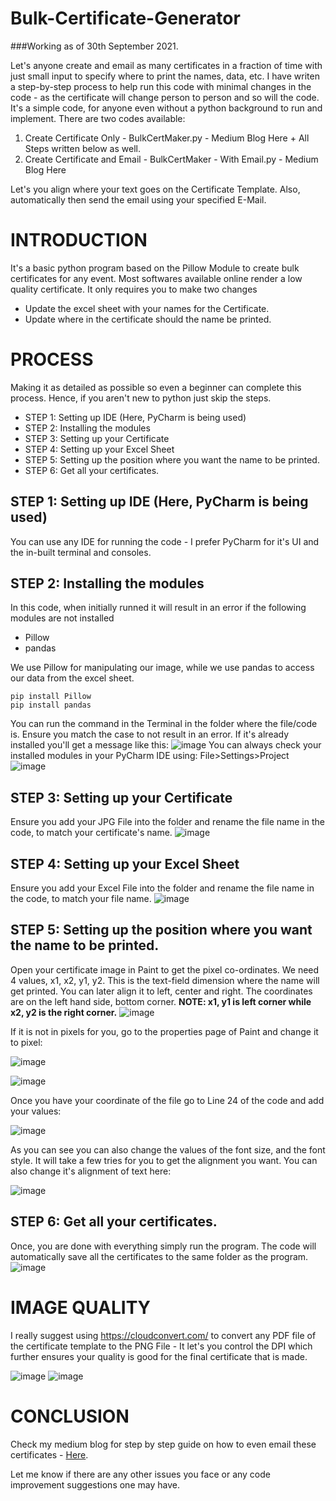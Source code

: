# Bulk-Certificate-Generator
###Working as of 30th September 2021.

Let's anyone create and email as many certificates in a fraction of time with just small input to specify where to print the names, data, etc. I have writen a step-by-step process to help run this code with minimal changes in the code - as the certificate will change person to person and so will the code. It's a simple code, for anyone even without a python background to run and implement. There are two codes available:

1. Create Certificate Only - BulkCertMaker.py - Medium Blog Here + All Steps written below as well.
2. Create Certificate and Email - BulkCertMaker - With Email.py - Medium Blog Here

Let's you align where your text goes on the Certificate Template. Also, automatically then send the email using your specified E-Mail.

# INTRODUCTION
It's a basic python program based on the Pillow Module to create bulk certificates for any event. Most softwares available online render a low quality certificate. It only requires you to make two changes

- Update the excel sheet with your names for the Certificate.
- Update where in the certificate should the name be printed.

# PROCESS
Making it as detailed as possible so even a beginner can complete this process. Hence, if you aren't new to python just skip the steps.

- STEP 1: Setting up IDE (Here, PyCharm is being used)
- STEP 2: Installing the modules
- STEP 3: Setting up your Certificate
- STEP 4: Setting up your Excel Sheet
- STEP 5: Setting up the position where you want the name to be printed.
- STEP 6: Get all your certificates.

## STEP 1: Setting up IDE (Here, PyCharm is being used)
You can use any IDE for running the code - I prefer PyCharm for it's UI and the in-built terminal and consoles.

## STEP 2: Installing the modules
In this code, when initially runned it will result in an error if the following modules are not installed
- Pillow
- pandas

We use Pillow for manipulating our image, while we use pandas to access our data from the excel sheet.
```
pip install Pillow
pip install pandas
```

You can run the command in the Terminal in the folder where the file/code is. Ensure you match the case to not result in an error. If it's already installed you'll get a message like this:
![image](https://user-images.githubusercontent.com/80326865/135320028-f9ff60ac-4ec9-47c5-858a-60fb34026365.png)
You can always check your installed modules in your PyCharm IDE using: File>Settings>Project
![image](https://user-images.githubusercontent.com/80326865/135320587-7d0ce26b-8a86-442f-b609-660cf9ca4198.png)

## STEP 3: Setting up your Certificate
Ensure you add your JPG File into the folder and rename the file name in the code, to match your certificate's name.
![image](https://user-images.githubusercontent.com/80326865/135320886-c184b70d-4076-49a0-aabf-c5102b28901e.png)

## STEP 4: Setting up your Excel Sheet
Ensure you add your Excel File into the folder and rename the file name in the code, to match your file name.
![image](https://user-images.githubusercontent.com/80326865/135321610-da4c24e4-69d2-441c-ba2d-8e0bb3b8dd8a.png)

## STEP 5: Setting up the position where you want the name to be printed.
Open your certificate image in Paint to get the pixel co-ordinates. We need 4 values, x1, x2, y1, y2. This is the text-field dimension where the name will get printed. You can later align it to left, center and right. The coordinates are on the left hand side, bottom corner. 
**NOTE: x1, y1  is left corner while x2, y2 is the right corner.**
![image](https://user-images.githubusercontent.com/80326865/135322281-5caf271e-a8f6-48d1-9b4b-88545cc5c47b.png)

 If it is not in pixels for you, go to the properties page of Paint and change it to pixel:

![image](https://user-images.githubusercontent.com/80326865/135322605-6b12ac70-2896-4204-a7c4-d7b257f703b7.png)

![image](https://user-images.githubusercontent.com/80326865/135322971-dae47a99-2dec-4654-a739-1accef7d3800.png)

Once you have your coordinate of the file go to Line 24 of the code and add your values:

![image](https://user-images.githubusercontent.com/80326865/135323186-3e87b99d-0903-4b67-be9e-e7fa09286f93.png)

As you can see you can also change the values of the font size, and the font style. It will take a few tries for you to get the alignment you want. You can also change it's alignment of text here:

![image](https://user-images.githubusercontent.com/80326865/135323476-1a7c54fd-889e-40b5-80dc-4284311a7af0.png)


## STEP 6: Get all your certificates.
Once, you are done with everything simply run the program. The code will automatically save all the certificates to the same folder as the program. 
![image](https://user-images.githubusercontent.com/80326865/135323684-4f0aaa72-2584-493e-ad40-2041b6911ee4.png)

# IMAGE QUALITY
I really suggest using https://cloudconvert.com/ to convert any PDF file of the certificate template to the PNG File - It let's you control the DPI which further ensures your quality is good for the final certificate that is made.

![image](https://user-images.githubusercontent.com/80326865/135324023-0dd767d2-10a6-4b3a-80d5-ec93dae13acd.png)
![image](https://user-images.githubusercontent.com/80326865/135324054-e5e75941-58e9-486b-b296-a973e813a771.png)

# CONCLUSION
Check my medium blog for step by step guide on how to even email these certificates - [Here](https://itspgiri.medium.com/create-and-e-mail-bulk-certificates-with-python-for-free-18ad7c7ab528).

Let me know if there are any other issues you face or any code improvement suggestions one may have. 

